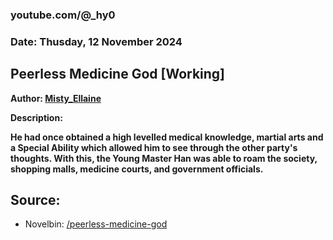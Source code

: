 ### youtube.com/@_hy0

### Date: Thusday, 12 November 2024

## Peerless Medicine God [Working]

__Author: [Misty_Ellaine](https://novelbin.com/a/Misty_Ellaine)__

__Description:__

**He had once obtained a high levelled medical knowledge, martial arts and a Special Ability which allowed him to see through the other party's thoughts. With this, the Young Master Han was able to roam the society, shopping malls, medicine courts, and government officials.**

## __Source:__
- Novelbin: [/peerless-medicine-god](https://novelbin.com/b/peerless-medicine-god)
